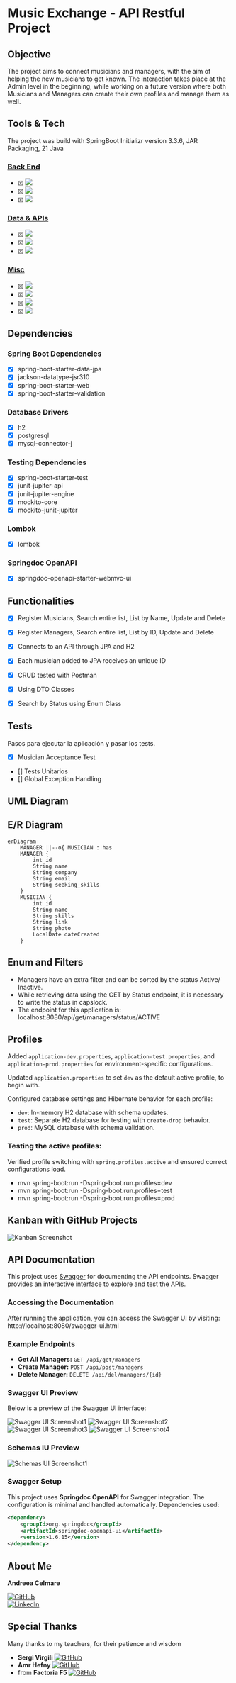 # Music Exchange - API Restful Project

## Objective
The project aims to connect musicians and managers, with the aim of helping the new musicians to get known.
The interaction takes place at the Admin level in the beginning, while working on a future version where both Musicians and Managers can create their own profiles and manage them as well.

## Tools & Tech
The project was build with SpringBoot Initializr version 3.3.6, JAR Packaging, 21 Java

### <ins>Back End</ins>
- [x] <img src="https://img.shields.io/badge/Intellij Idea-000?logo=intellij-idea&style=for-the-badge"/> 

- [x] <img src= "https://img.shields.io/badge/Java-ED8B00?style=for-the-badge&logo=openjdk&logoColor=white"/>

- [x] <img src= "https://badgen.net/badge/icon/maven?icon=maven&label"/>

### <ins>Data & APIs</ins>

- [x] <img src= "https://img.shields.io/badge/spring-%236DB33F.svg?style=for-the-badge&logo=spring&logoColor=white"/>

- [x] <img src= "https://img.shields.io/badge/mysql-4479A1.svg?style=for-the-badge&logo=mysql&logoColor=white"/>

- [x] <img src= "https://img.shields.io/badge/Postman-FF6C37?style=for-the-badge&logo=postman&logoColor=white"/>


### <ins>Misc</ins>

- [x] <img src="https://img.shields.io/badge/git-%23F05033.svg?style=for-the-badge&logo=git&logoColor=white"/>

- [x] <img src= "https://img.shields.io/badge/github-%23121011.svg?&style=for-the-badge&logo=github&logoColor=white"/>

- [x] <img src= "https://shields.io/badge/simple__diarizer-Trello-blue?logo=Trello&style=flat"/>

- [x] <img src= "https://img.shields.io/badge/Lucid-282C33?logo=lucid&logoColor=fff&style=for-the-badge"/>



## Dependencies
### Spring Boot Dependencies
- [x] spring-boot-starter-data-jpa
- [x] jackson-datatype-jsr310
- [x] spring-boot-starter-web
- [x] spring-boot-starter-validation

### Database Drivers
- [x] h2
- [x] postgresql
- [x] mysql-connector-j

### Testing Dependencies
- [x] spring-boot-starter-test
- [x] junit-jupiter-api
- [x] junit-jupiter-engine
- [x] mockito-core
- [x] mockito-junit-jupiter

### Lombok
- [x] lombok

### Springdoc OpenAPI
- [x] springdoc-openapi-starter-webmvc-ui

## Functionalities
- [x] Register Musicians, Search entire list, List by Name, Update and Delete
- [x] Register Managers, Search entire list, List by ID, Update and Delete
- [x] Connects to an API through JPA and H2
- [x] Each musician added to JPA receives an unique ID
- [x] CRUD tested with Postman
- [x] Using DTO Classes
- [x] Search by Status using Enum Class


## Tests
Pasos para ejecutar la aplicación y pasar los tests.

- [x] Musician Acceptance Test
- [] Tests Unitarios
- [] Global Exception Handling

## UML Diagram


## E/R Diagram
```mermaid
erDiagram
    MANAGER ||--o{ MUSICIAN : has
    MANAGER {
        int id
        String name
        String company
        String email
        String seeking_skills
    }
    MUSICIAN {
        int id
        String name
        String skills
        String link
        String photo
        LocalDate dateCreated
    }
```
## Enum and Filters
- Managers have an extra filter and can be sorted by the status Active/ Inactive.
- While retrieving data using the GET by Status endpoint, it is necessary to write the status in capslock.
- The endpoint for this application is: localhost:8080/api/get/managers/status/ACTIVE

## Profiles
Added `application-dev.properties`, `application-test.properties`, and `application-prod.properties`
for environment-specific configurations.

Updated `application.properties` to set `dev` as the default active profile, to begin with.

Configured database settings and Hibernate behavior for each profile:
- `dev`: In-memory H2 database with schema updates.
- `test`: Separate H2 database for testing with `create-drop` behavior.
- `prod`: MySQL database with schema validation.

### Testing the active profiles:
Verified profile switching with `spring.profiles.active` and ensured correct configurations load.
- mvn spring-boot:run -Dspring-boot.run.profiles=dev
- mvn spring-boot:run -Dspring-boot.run.profiles=test
- mvn spring-boot:run -Dspring-boot.run.profiles=prod

## Kanban with GitHub Projects
![Kanban Screenshot](path/to/your/screenshot.png)

## API Documentation
This project uses [Swagger](https://swagger.io/) for documenting the API endpoints. Swagger provides an interactive interface to explore and test the APIs.
### Accessing the Documentation

After running the application, you can access the Swagger UI by visiting:
http://localhost:8080/swagger-ui.html


### Example Endpoints

- **Get All Managers:** `GET /api/get/managers`
- **Create Manager:** `POST /api/post/managers`
- **Delete Manager:** `DELETE /api/del/managers/{id}`

### Swagger UI Preview

Below is a preview of the Swagger UI interface:

![Swagger UI Screenshot1](path/to/your/screenshot.png)
![Swagger UI Screenshot2](path/to/your/screenshot.png)
![Swagger UI Screenshot3](path/to/your/screenshot.png)
![Swagger UI Screenshot4](path/to/your/screenshot.png)

### Schemas IU Preview
![Schemas UI Screenshot1](path/to/your/screenshot.png)

### Swagger Setup

This project uses **Springdoc OpenAPI** for Swagger integration. The configuration is minimal and handled automatically. Dependencies used:

```xml
<dependency>
    <groupId>org.springdoc</groupId>
    <artifactId>springdoc-openapi-ui</artifactId>
    <version>1.6.15</version>
</dependency>
```

## About Me
**Andreea Celmare**

[<img src="https://img.shields.io/badge/github-%23121011.svg?&style=for-the-badge&logo=github&logoColor=white" alt="GitHub" />](https://github.com/andreeaclmr) </br>
[<img src="https://img.shields.io/badge/LinkedIn-0077B5?style=for-the-badge&logo=linkedin&logoColor=white" alt="LinkedIn" />](https://www.linkedin.com/in/andreea-alina-celmare/)


## Special Thanks
Many thanks to my teachers, for their patience and wisdom
- **Sergi Virgili** [<img src="https://img.shields.io/badge/github-%23121011.svg?&style=for-the-badge&logo=github&logoColor=white" alt="GitHub" />](https://github.com/Sergi-Virgili)
- **Amr Hefny** [<img src="https://img.shields.io/badge/github-%23121011.svg?&style=for-the-badge&logo=github&logoColor=white" alt="GitHub" />](https://github.com/amrhefny87)
- from **Factoria F5** [<img src="https://img.shields.io/badge/github-%23121011.svg?&style=for-the-badge&logo=github&logoColor=white" alt="GitHub" />](https://github.com/FactoriaF5Code)


